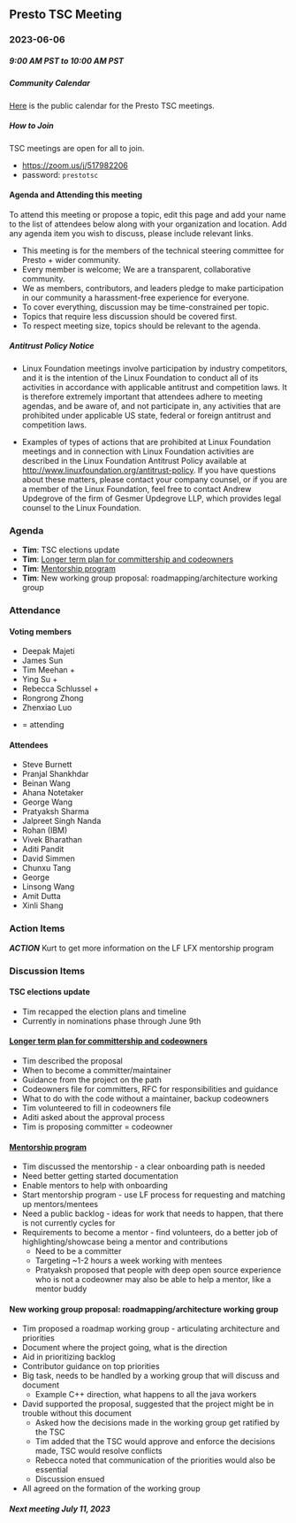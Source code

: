 ## Presto TSC Meeting

### 2023-06-06
##### 9:00 AM PST to 10:00 AM PST

##### Community Calendar

[Here](https://calendar.google.com/calendar/embed?src=linuxfoundation.org_vrjlva5b0u73ps75fvnv5sasi4%40group.calendar.google.com&ctz=America%2FChicago) is the public calendar for the Presto TSC meetings.

##### How to Join

TSC meetings are open for all to join.

* https://zoom.us/j/517982206
* password: `prestotsc`

#### Agenda and Attending this meeting

To attend this meeting or propose a topic, edit this page and add your name to the list of attendees below along with your organization and location. Add any agenda item you wish to discuss, please include relevant links.

* This meeting is for the members of the technical steering committee for Presto + wider community.
* Every member is welcome; We are a transparent, collaborative community.
* We as members, contributors, and leaders pledge to make participation in our community a harassment-free experience for everyone.
* To cover everything, discussion may be time-constrained per topic.
* Topics that require less discussion should be covered first.
* To respect meeting size, topics should be relevant to the agenda.

##### Antitrust Policy Notice

* Linux Foundation meetings involve participation by industry competitors, and it is the intention of the Linux Foundation to conduct all of its activities in accordance with applicable antitrust and competition laws. It is therefore extremely important that attendees adhere to meeting agendas, and be aware of, and not participate in, any activities that are prohibited under applicable US state, federal or foreign antitrust and competition laws.

* Examples of types of actions that are prohibited at Linux Foundation meetings and in connection with Linux Foundation activities are described in the Linux Foundation Antitrust Policy available at http://www.linuxfoundation.org/antitrust-policy. If you have questions about these matters, please contact your company counsel, or if you are a member of the Linux Foundation, feel free to contact Andrew Updegrove of the firm of Gesmer Updegrove LLP, which provides legal counsel to the Linux Foundation.

### Agenda
* **Tim**: TSC elections update
* **Tim**: [Longer term plan for committership and codeowners](https://github.com/prestodb/presto/pull/19803)
* **Tim**: [Mentorship program](https://docs.linuxfoundation.org/lfx/mentorship)
* **Tim**: New working group proposal: roadmapping/architecture working group


### Attendance
#### Voting members

* Deepak Majeti
* James Sun
* Tim Meehan +
* Ying Su +
* Rebecca Schlussel +
* Rongrong Zhong
* Zhenxiao Luo
+ = attending


#### Attendees

* Steve Burnett
* Pranjal Shankhdar
* Beinan Wang
* Ahana Notetaker
* George Wang
* Pratyaksh Sharma
* Jalpreet Singh Nanda
* Rohan (IBM)
* Vivek Bharathan
* Aditi Pandit
* David Simmen
* Chunxu Tang
* George
* Linsong Wang
* Amit Dutta
* Xinli Shang


### Action Items

***ACTION*** Kurt to get more information on the LF LFX mentorship program 

### Discussion Items

#### TSC elections update

* Tim recapped the election plans and timeline
* Currently in nominations phase through June 9th


#### [Longer term plan for committership and codeowners](https://github.com/prestodb/presto/pull/19803)

* Tim described the proposal
* When to become a committer/maintainer
* Guidance from the project on the path
* Codeowners file for committers, RFC for responsibilities and guidance
* What to do with the code without a maintainer, backup codeowners
* Tim volunteered to fill in codeowners file
* Aditi asked about the approval process
* Tim is proposing committer = codeowner


#### [Mentorship program](https://docs.linuxfoundation.org/lfx/mentorship)

* Tim discussed the mentorship - a clear onboarding path is needed
* Need better getting started documentation
* Enable mentors to help with onboarding
* Start mentorship program - use LF process for requesting and matching up mentors/mentees
* Need a public backlog - ideas for work that needs to happen, that there is not currently cycles for
* Requirements to become a mentor - find volunteers, do a better job of highlighting/showcase being a mentor and contributions
  * Need to be a committer
  * Targeting ~1-2 hours a week working with mentees
  * Pratyaksh proposed that people with deep open source experience who is not a codeowner may also be able to help a mentor, like a mentor buddy


#### New working group proposal: roadmapping/architecture working group

* Tim proposed a roadmap working group - articulating architecture and priorities
* Document where the project going, what is the direction
* Aid in prioritizing backlog
* Contributor guidance on top priorities
* Big task, needs to be handled by a working group that will discuss and document
  * Example C++ direction, what happens to all the java workers
* David supported the proposal, suggested that the project might be in trouble without this document
  * Asked how the decisions made in the working group get ratified by the TSC
  * Tim added that the TSC would approve and enforce the decisions made, TSC would resolve conflicts
  * Rebecca noted that communication of the priorities would also be essential
  * Discussion ensued
* All agreed on the formation of the working group

##### Next meeting July 11, 2023
